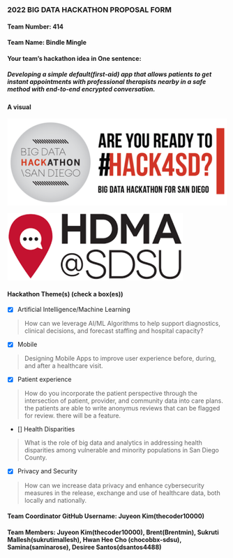 ### 2022 BIG DATA HACKATHON PROPOSAL FORM

#### Team Number: 414

#### Team Name: Bindle Mingle
  
#### Your team’s hackathon idea in One sentence:
##### Developing a simple default(first-aid) app that allows patients to get instant appointments with professional therapists nearby in a safe method with end-to-end encrypted conversation. 

#### A visual
![bigdatahackathon4sd](https://github.com/BigDataForSanDiego/bigdataforsandiego.github.io/blob/master/templates/img/Hackathon-Promot-Img-1.png?raw=true "Big Data Hackathon for San Diego 2022")  

<img height="10%" width="80%" alt="hdma" src="https://github.com/BigDataForSanDiego/bigdataforsandiego.github.io/blob/master/templates/img/hdma2.png?raw=true"> 

#### Hackathon Theme(s) (check a box(es))
- [X] Artificial Intelligence/Machine Learning
> How can we leverage AI/ML Algorithms to help support diagnostics, clinical decisions, and forecast staffing and hospital capacity?

- [X] Mobile
> Designing Mobile Apps to improve user experience before, during, and after a healthcare visit.

- [X] Patient experience
> How do you incorporate the patient perspective through the intersection of patient, provider, and community data into care plans.
the patients are able to write anonymus reviews that can be flagged for review. there will be a feature.

- [] Health Disparities
> What is the role of big data and analytics in addressing health disparities among vulnerable and minority populations in San Diego County.

- [X] Privacy and Security
> How can we increase data privacy and enhance cybersecurity measures in the release, exchange and use of healthcare data, both locally and nationally.

#### Team Coordinator GitHub Username: Juyeon Kim(thecoder10000)

#### Team Members: Juyeon Kim(thecoder10000), Brent(Brentmin), Sukruti Mallesh(sukrutimallesh), Hwan Hee Cho (chocobbx-sdsu), Samina(saminarose), Desiree Santos(dsantos4488)   
